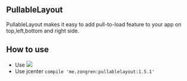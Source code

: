## PullableLayout
PullableLayout makes it easy to add pull-to-load feature to your app on top,left,bottom and right side.

## How to use
* Use [![](https://jitpack.io/v/zongren/PullableLayout.svg)](https://jitpack.io/#zongren/PullableLayout)
* Use jcenter `compile 'me.zongren:pullablelayout:1.5.1'`
